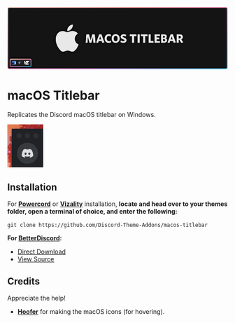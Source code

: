![banner](./assets/banner.png)

# macOS Titlebar
Replicates the Discord macOS titlebar on Windows.

![preview](./screenshots/preview.gif)

## Installation
For **[Powercord](http://powercord.dev/)** or **[Vizality](https://vizality.com/)** installation, **locate and head over to your themes folder, open a terminal of choice, and enter the following:**
```
git clone https://github.com/Discord-Theme-Addons/macos-titlebar
```

**For [BetterDiscord](http://betterdiscord.app/):**
- [Direct Download](https://github.com/Discord-Theme-Addons/macos-titlebar/releases/download/1.0.1/macOS-Titlebar.theme.css)
- [View Source](https://discord-theme-addons.github.io/macos-titlebar/src/support/compiled.css)

## Credits
Appreciate the help!
- **[Hoofer](https://github.com/HooferDevelops)** for making the macOS icons (for hovering).